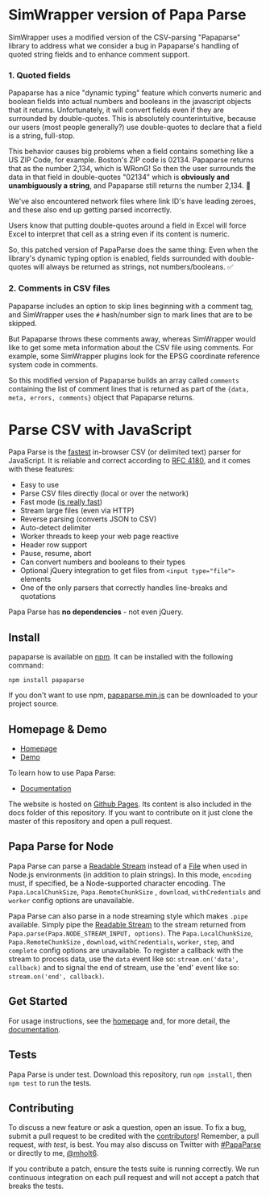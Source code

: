 SimWrapper version of Papa Parse
================================

SimWrapper uses a modified version of the CSV-parsing "Papaparse" library to address what we consider a bug in Papaparse's handling of quoted string fields and to enhance comment support.

### 1. Quoted fields

Papaparse has a nice "dynamic typing" feature which converts numeric and boolean fields into actual numbers and booleans in the javascript objects that it returns. Unfortunately, it will convert fields even if they are surrounded by double-quotes. This is absolutely counterintuitive, because our users (most people generally?) use double-quotes to declare that a field is a string, full-stop. 

This behavior causes big problems when a field contains something like a US ZIP Code, for example. Boston's ZIP code is 02134.  Papaparse returns that as the number 2,134, which is WRonG! So then the user surrounds the data in that field in double-quotes "02134" which is **obviously and unambiguously a string**, and Papaparse still returns the number 2,134. 🤬

We've also encountered network files where link ID's have leading zeroes, and these also end up getting parsed incorrectly. 

Users know that putting double-quotes around a field in Excel will force Excel to interpret that cell as a string even if its content is numeric.

So, this patched version of PapaParse does the same thing: Even when the library's dynamic typing option is enabled, fields surrounded with double-quotes will always be returned as strings, not numbers/booleans. ✅

### 2. Comments in CSV files

Papaparse includes an option to skip lines beginning with a comment tag, and SimWrapper uses the `#` hash/number sign to mark lines that are to be skipped. 

But Papaparse throws these comments away, whereas SimWrapper would like to get some meta information
about the CSV file using comments. For example, some SimWrapper plugins look for the EPSG coordinate reference system code in comments.

So this modified version of Papaparse builds an array called `comments` containing the list of comment lines that is
returned as part of the `{data, meta, errors, comments}` object that Papaparse returns.


Parse CSV with JavaScript
========================================

Papa Parse is the [fastest](http://jsperf.com/javascript-csv-parsers/4) in-browser CSV (or delimited text) parser for JavaScript. It is reliable and correct according to [RFC 4180](https://tools.ietf.org/html/rfc4180), and it comes with these features:

- Easy to use
- Parse CSV files directly (local or over the network)
- Fast mode ([is really fast](http://jsperf.com/javascript-csv-parsers/3))
- Stream large files (even via HTTP)
- Reverse parsing (converts JSON to CSV)
- Auto-detect delimiter
- Worker threads to keep your web page reactive
- Header row support
- Pause, resume, abort
- Can convert numbers and booleans to their types
- Optional jQuery integration to get files from `<input type="file">` elements
- One of the only parsers that correctly handles line-breaks and quotations

Papa Parse has **no dependencies** - not even jQuery.

Install
-------

papaparse is available on [npm](https://www.npmjs.com/package/papaparse). It
can be installed with the following command:

    npm install papaparse

If you don't want to use npm, [papaparse.min.js](https://unpkg.com/papaparse@latest/papaparse.min.js) can be downloaded to your project source.


Homepage & Demo
----------------

- [Homepage](http://papaparse.com)
- [Demo](http://papaparse.com/demo)

To learn how to use Papa Parse:

- [Documentation](http://papaparse.com/docs)

The website is hosted on [Github Pages](https://pages.github.com/). Its content is also included in the docs folder of this repository. If you want to contribute on it just clone the master of this repository and open a pull request.


Papa Parse for Node
--------------------

Papa Parse can parse a [Readable Stream](https://nodejs.org/api/stream.html#stream_readable_streams) instead of a [File](https://www.w3.org/TR/FileAPI/) when used in Node.js environments (in addition to plain strings). In this mode, `encoding` must, if specified, be a Node-supported character encoding. The `Papa.LocalChunkSize`, `Papa.RemoteChunkSize` , `download`, `withCredentials` and `worker` config options are unavailable.

Papa Parse can also parse in a node streaming style which makes `.pipe` available.  Simply pipe the [Readable Stream](https://nodejs.org/api/stream.html#stream_readable_streams) to the stream returned from `Papa.parse(Papa.NODE_STREAM_INPUT, options)`.  The `Papa.LocalChunkSize`, `Papa.RemoteChunkSize` , `download`, `withCredentials`, `worker`, `step`, and `complete` config options are unavailable.  To register a callback with the stream to process data, use the `data` event like so: `stream.on('data', callback)` and to signal the end of stream, use the 'end' event like so: `stream.on('end', callback)`.

Get Started
-----------

For usage instructions, see the [homepage](http://papaparse.com) and, for more detail, the [documentation](http://papaparse.com/docs).

Tests
-----

Papa Parse is under test. Download this repository, run `npm install`, then `npm test` to run the tests.

Contributing
------------

To discuss a new feature or ask a question, open an issue. To fix a bug, submit a pull request to be credited with the [contributors](https://github.com/mholt/PapaParse/graphs/contributors)! Remember, a pull request, *with test*, is best. You may also discuss on Twitter with [#PapaParse](https://twitter.com/search?q=%23PapaParse&src=typd&f=realtime) or directly to me, [@mholt6](https://twitter.com/mholt6).

If you contribute a patch, ensure the tests suite is running correctly. We run continuous integration on each pull request and will not accept a patch that breaks the tests.
